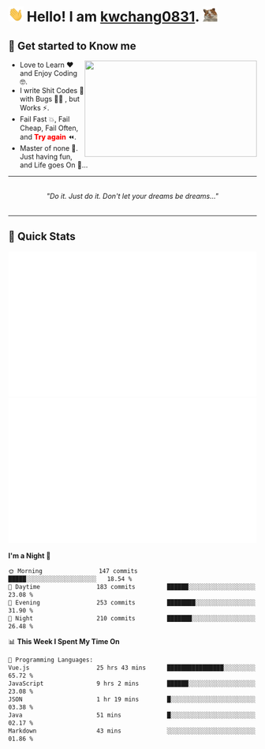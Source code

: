 <h1> <img src="./assets/hi.gif" height="30px"> Hello! I am <a href="https://github.com/kwchang0831">kwchang0831</a>. <img src="./assets/cool-cat.gif" height="30px"> </h1>
</h1>

## 🎉 Get started to Know me

<a href="#"><img align="right" src="https://media.tenor.com/S5qCffxIFdUAAAAC/the-muppet-kermit-the-frog.gif" width="349" height="195" /></a>

- Love to Learn ❤️ and Enjoy Coding 🤓.
- I write Shit Codes 💩 with Bugs 🐛🐛 , but Works ⚡️.
- Fail Fast 💥, Fail Cheap, Fail Often, and <span style="color:red;font-weight:800;">Try again</span> ⏪️.
- Master of none 🤪. Just having fun, and Life goes On 🌱...

<hr/>
<br/>
<div align="center">
<i>"Do it. Just do it. Don't let your dreams be dreams..." </i>
</div>
<br/>
<hr/>

## 🙈 Quick Stats

![](https://raw.githubusercontent.com/kwchang0831/kwchang0831/output/generated/overview.svg)
![](https://raw.githubusercontent.com/kwchang0831/kwchang0831/output/generated/languages.svg)

<!--START_SECTION:waka-->
**I'm a Night 🦉** 

```text
🌞 Morning                147 commits         █████░░░░░░░░░░░░░░░░░░░░   18.54 % 
🌆 Daytime                183 commits         ██████░░░░░░░░░░░░░░░░░░░   23.08 % 
🌃 Evening                253 commits         ████████░░░░░░░░░░░░░░░░░   31.90 % 
🌙 Night                  210 commits         ███████░░░░░░░░░░░░░░░░░░   26.48 % 
```


📊 **This Week I Spent My Time On** 

```text
💬 Programming Languages: 
Vue.js                   25 hrs 43 mins      ████████████████░░░░░░░░░   65.72 % 
JavaScript               9 hrs 2 mins        ██████░░░░░░░░░░░░░░░░░░░   23.08 % 
JSON                     1 hr 19 mins        █░░░░░░░░░░░░░░░░░░░░░░░░   03.38 % 
Java                     51 mins             █░░░░░░░░░░░░░░░░░░░░░░░░   02.17 % 
Markdown                 43 mins             ░░░░░░░░░░░░░░░░░░░░░░░░░   01.86 % 
```


<!--END_SECTION:waka-->
